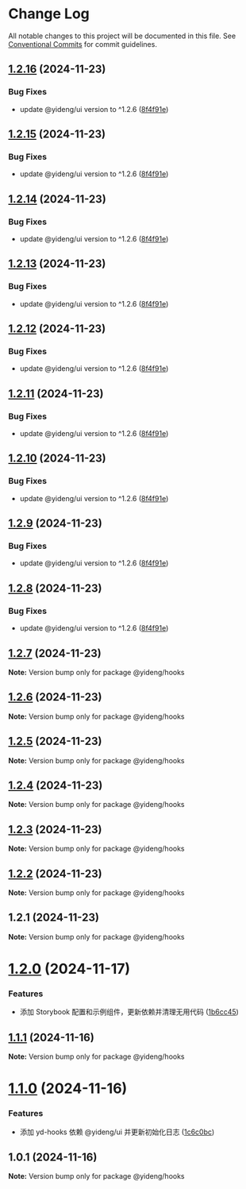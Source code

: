 # Change Log

All notable changes to this project will be documented in this file.
See [Conventional Commits](https://conventionalcommits.org) for commit guidelines.

## [1.2.16](https://github.com/lijinhai255/lerna-lib/compare/@yideng/hooks@1.2.1...@yideng/hooks@1.2.16) (2024-11-23)


### Bug Fixes

* update @yideng/ui version to ^1.2.6 ([8f4f91e](https://github.com/lijinhai255/lerna-lib/commit/8f4f91ecc5454d00838c7b9c2df06e0ebce86730))





## [1.2.15](https://github.com/lijinhai255/lerna-lib/compare/@yideng/hooks@1.2.1...@yideng/hooks@1.2.15) (2024-11-23)


### Bug Fixes

* update @yideng/ui version to ^1.2.6 ([8f4f91e](https://github.com/lijinhai255/lerna-lib/commit/8f4f91ecc5454d00838c7b9c2df06e0ebce86730))





## [1.2.14](https://github.com/lijinhai255/lerna-lib/compare/@yideng/hooks@1.2.1...@yideng/hooks@1.2.14) (2024-11-23)


### Bug Fixes

* update @yideng/ui version to ^1.2.6 ([8f4f91e](https://github.com/lijinhai255/lerna-lib/commit/8f4f91ecc5454d00838c7b9c2df06e0ebce86730))





## [1.2.13](https://github.com/lijinhai255/lerna-lib/compare/@yideng/hooks@1.2.1...@yideng/hooks@1.2.13) (2024-11-23)


### Bug Fixes

* update @yideng/ui version to ^1.2.6 ([8f4f91e](https://github.com/lijinhai255/lerna-lib/commit/8f4f91ecc5454d00838c7b9c2df06e0ebce86730))





## [1.2.12](https://github.com/lijinhai255/lerna-lib/compare/@yideng/hooks@1.2.1...@yideng/hooks@1.2.12) (2024-11-23)


### Bug Fixes

* update @yideng/ui version to ^1.2.6 ([8f4f91e](https://github.com/lijinhai255/lerna-lib/commit/8f4f91ecc5454d00838c7b9c2df06e0ebce86730))





## [1.2.11](https://github.com/lijinhai255/lerna-lib/compare/@yideng/hooks@1.2.1...@yideng/hooks@1.2.11) (2024-11-23)


### Bug Fixes

* update @yideng/ui version to ^1.2.6 ([8f4f91e](https://github.com/lijinhai255/lerna-lib/commit/8f4f91ecc5454d00838c7b9c2df06e0ebce86730))





## [1.2.10](https://github.com/lijinhai255/lerna-lib/compare/@yideng/hooks@1.2.1...@yideng/hooks@1.2.10) (2024-11-23)


### Bug Fixes

* update @yideng/ui version to ^1.2.6 ([8f4f91e](https://github.com/lijinhai255/lerna-lib/commit/8f4f91ecc5454d00838c7b9c2df06e0ebce86730))





## [1.2.9](https://github.com/lijinhai255/lerna-lib/compare/@yideng/hooks@1.2.1...@yideng/hooks@1.2.9) (2024-11-23)


### Bug Fixes

* update @yideng/ui version to ^1.2.6 ([8f4f91e](https://github.com/lijinhai255/lerna-lib/commit/8f4f91ecc5454d00838c7b9c2df06e0ebce86730))





## [1.2.8](https://github.com/lijinhai255/lerna-lib/compare/@yideng/hooks@1.2.1...@yideng/hooks@1.2.8) (2024-11-23)


### Bug Fixes

* update @yideng/ui version to ^1.2.6 ([8f4f91e](https://github.com/lijinhai255/lerna-lib/commit/8f4f91ecc5454d00838c7b9c2df06e0ebce86730))





## [1.2.7](https://github.com/lijinhai255/lerna-lib/compare/@yideng/hooks@1.2.1...@yideng/hooks@1.2.7) (2024-11-23)

**Note:** Version bump only for package @yideng/hooks





## [1.2.6](https://github.com/lijinhai255/lerna-lib/compare/@yideng/hooks@1.2.1...@yideng/hooks@1.2.6) (2024-11-23)

**Note:** Version bump only for package @yideng/hooks





## [1.2.5](https://github.com/lijinhai255/lerna-lib/compare/@yideng/hooks@1.2.1...@yideng/hooks@1.2.5) (2024-11-23)

**Note:** Version bump only for package @yideng/hooks





## [1.2.4](https://github.com/lijinhai255/lerna-lib/compare/@yideng/hooks@1.2.1...@yideng/hooks@1.2.4) (2024-11-23)

**Note:** Version bump only for package @yideng/hooks





## [1.2.3](https://github.com/lijinhai255/lerna-lib/compare/@yideng/hooks@1.2.1...@yideng/hooks@1.2.3) (2024-11-23)

**Note:** Version bump only for package @yideng/hooks





## [1.2.2](https://github.com/lijinhai255/lerna-lib/compare/@yideng/hooks@1.2.1...@yideng/hooks@1.2.2) (2024-11-23)

**Note:** Version bump only for package @yideng/hooks





## 1.2.1 (2024-11-23)

**Note:** Version bump only for package @yideng/hooks





# [1.2.0](https://github.com/lgwebdream/yd-libs/compare/@yideng/hooks@1.1.1...@yideng/hooks@1.2.0) (2024-11-17)


### Features

* 添加 Storybook 配置和示例组件，更新依赖并清理无用代码 ([1b6cc45](https://github.com/lgwebdream/yd-libs/commit/1b6cc45e04789386b489f3283f98ca33219ef9d0))





## [1.1.1](https://github.com/lgwebdream/yd-libs/compare/@yideng/hooks@1.1.0...@yideng/hooks@1.1.1) (2024-11-16)

**Note:** Version bump only for package @yideng/hooks





# [1.1.0](https://github.com/lgwebdream/yd-libs/compare/@yideng/hooks@1.0.1...@yideng/hooks@1.1.0) (2024-11-16)


### Features

* 添加 yd-hooks 依赖 @yideng/ui 并更新初始化日志 ([1c6c0bc](https://github.com/lgwebdream/yd-libs/commit/1c6c0bcef5b53076ddd9c0b00ab78cd7b0202f61))

 



## 1.0.1 (2024-11-16)

**Note:** Version bump only for package @yideng/hooks
